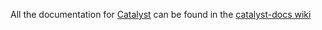 All the documentation for [Catalyst](https://github.com/enigmampc/catalyst) can be found in the [catalyst-docs wiki](https://github.com/enigmampc/catalyst-docs/wiki)
